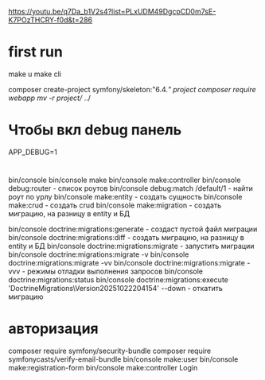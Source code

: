 https://youtu.be/q7Da_b1V2s4?list=PLxUDM49DgcpCD0m7sE-K7POzTHCRY-f0d&t=286

# first run

make u
make cli

composer create-project symfony/skeleton:"6.4.*" project
composer require webapp
mv -r project/* ../

# Чтобы вкл debug панель
APP_DEBUG=1

#
bin/console
bin/console make
bin/console make:controller
bin/console debug:router - список роутов
bin/console debug:match /default/1 - найти роут по урлу
bin/console make:entity - создать сущность
bin/console make:crud - создать crud
bin/console make:migration - создать миграцию, на разницу в entity и БД

bin/console doctrine:migrations:generate - создаст пустой файл миграции
bin/console doctrine:migrations:diff - создать миграцию, на разницу в entity и БД
bin/console doctrine:migrations:migrate - запустить миграции
bin/console doctrine:migrations:migrate -v
bin/console doctrine:migrations:migrate -vv
bin/console doctrine:migrations:migrate -vvv - режимы отладки выполнения запросов
bin/console doctrine:migrations:status
bin/console doctrine:migrations:execute 'DoctrineMigrations\Version20251022204154' --down - откатить миграцию

# авторизация
composer require symfony/security-bundle
composer require symfonycasts/verify-email-bundle
bin/console make:user
bin/console make:registration-form
bin/console make:controller Login